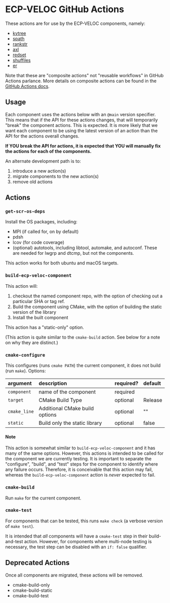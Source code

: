 # ECP-VELOC GitHub Actions

These actions are for use by the ECP-VELOC components, namely:

- [kvtree](https://github.com/ecp-veloc/kvtree)
- [spath](https://github.com/ecp-veloc/spath)
- [rankstr](https://github.com/ecp-veloc/rankstr)
- [axl](https://github.com/ecp-veloc/axl)
- [redset](https://github.com/ecp-veloc/redset)
- [shuffiles](https://github.com/ecp-veloc/shuffiles)
- [er](https://github.com/ecp-veloc/er)

Note that these are "composite actions" not "reusable workflows" in GitHub Actions parlance.
More details on composite actions can be found in the [GitHub Actions docs](https://docs.github.com/en/actions/creating-actions/creating-a-composite-action).

## Usage

Each component uses the actions below with an `@main` version specifier.
This means that if the API for these actions changes, that will temporarily "break" the component actions.
This is expected.
It is more likely that we want each component to be using the latest version of an action than the API for the actions overall changes.

**If YOU break the API for actions, it is expected that YOU will manually fix the actions for each of the components.**

An alternate development path is to:

1. introduce a new action(s)
2. migrate components to the new action(s)
3. remove old actions

## Actions

### `get-scr-os-deps`

Install the OS packages, including:
- MPI (if called for, on by default)
- pdsh
- lcov (for code coverage)
- (optional) autotools, including libtool, automake, and autoconf.
  These are needed for lwgrp and dtcmp, but not the components.

This action works for both ubuntu and macOS targets.

### `build-ecp-veloc-component`

This action will:

1. checkout the named component repo, with the option of checking out a particular SHA or tag ref.
2. Build the component using CMake, with the option of building the static version of the library
3. Install the built component

This action has a "static-only" option.

(This action is quite similar to the `cmake-build` action.
See below for a note on why they are distinct.)

### `cmake-configure`

This configures (runs `cmake PATH`) the current component, it does not build (run `make`).
Options:

| argument | description | required? | default |
|:--|:--|:--|:--|
| `component` | name of the component | required | |
| `target`    | CMake Build Type      | optional | Release |
| `cmake_line`| Additional CMake build options | optional | "" |
| `static`    | Build only the static library  | optional | false |

#### Note

This action is somewhat similar to `build-ecp-veloc-component` and it has many of the same options.
However, this actions is intended to be called for the component we are currently testing.
It is important to separate the "configure", "build", and "test" steps for the component to identify where any failure occurs.
Therefore, it is conceivable that this action may fail, whereas the `build-ecp-veloc-component` action is *never* expected to fail.

### `cmake-build`

Run `make` for the current component.

### `cmake-test`

For components that can be tested, this runs `make check` (a verbose version of `make test`).

It is intended that *all* components will have a `cmake-test` step in their build-and-test action.
However, for components where multi-node testing is necessary, the test step can be disabled with an `if: false` qualifier.


## Deprecated Actions

Once all components are migrated, these actions will be removed.

- cmake-build-only
- cmake-build-static
- cmake-build-test
